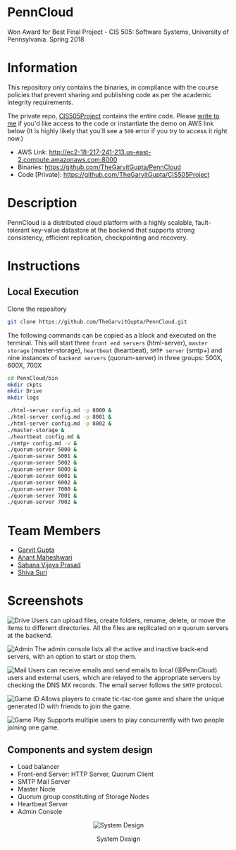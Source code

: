 # PennCloud

Won Award for Best Final Project - CIS 505: Software Systems, University of Pennsylvania. Spring 2018

# Information

This repository only contains the binaries, in compliance with the course policies that prevent sharing and publishing code as per the academic integrity requirements.

The private repo, [CIS505Project](https://github.com/TheGarvitGupta/CIS505Project) contains the entire code. Please [write to me](mailto:garvit@cis.upenn.edu) if you'd like access to the code or instantiate the demo on AWS link below (It is highly likely that you'll see a `500` error if you try to access it right now.)


* AWS Link: http://ec2-18-217-241-213.us-east-2.compute.amazonaws.com:8000
* Binaries: https://github.com/TheGarvitGupta/PennCloud
* Code [Private]: https://github.com/TheGarvitGupta/CIS505Project

# Description

PennCloud is a distributed cloud platform with a highly scalable, fault-tolerant key-value datastore at the backend that supports strong consistency, efficient replication, checkpointing and recovery.

# Instructions

## Local Execution

Clone the repository
```sh
git clone https://github.com/TheGarvitGupta/PennCloud.git
```

The following commands can be copied as a block and executed on the terminal. This will start three `front end servers` (html-server), `master storage` (master-storage), `heartbeat` (heartbeat), `SMTP server` (smtp+) and nine instances of `backend servers` (quorum-server) in three groups: 500X, 600X, 700X

```sh
cd PennCloud/bin
mkdir ckpts
mkdir Drive
mkdir logs

./html-server config.md -p 8000 &
./html-server config.md -p 8001 &
./html-server config.md -p 8002 &
./master-storage &
./heartbeat config.md &
./smtp+ config.md -v &
./quorum-server 5000 &
./quorum-server 5001 &
./quorum-server 5002 &
./quorum-server 6000 &
./quorum-server 6001 &
./quorum-server 6002 &
./quorum-server 7000 &
./quorum-server 7001 &
./quorum-server 7002 &
```

# Team Members
* [Garvit Gupta](https://www.linkedin.com/in/garvitgupta)
* [Anant Maheshwari](https://github.com/anantm95)
* [Sahana Vijaya Prasad](https://www.linkedin.com/in/sahana-vijaya-prasad)
* [Shiva Suri](https://github.com/shivasuri)

# Screenshots

![Drive](https://github.com/TheGarvitGupta/PennCloud/blob/master/Images/Screen%20Shot%202018-06-17%20at%204.38.26%20PM.png "Drive")
Users can upload files, create folders, rename, delete, or move the items to different directories. All the files are replicated on `W` quorum servers at the backend.

![Admin](https://github.com/TheGarvitGupta/PennCloud/blob/master/Images/Screen%20Shot%202018-06-17%20at%204.34.34%20PM.png "Admin")
The admin console lists all the active and inactive back-end servers, with an option to start or stop them.

![Mail](https://github.com/TheGarvitGupta/PennCloud/blob/master/Images/Screen%20Shot%202018-06-17%20at%204.35.09%20PM.png "Mail")
Users can receive emails and send emails to local (@PennCloud) users and external users, which are relayed to the appropriate servers by checking the DNS MX records. The email server follows the `SMTP` protocol.

![Game ID](https://github.com/TheGarvitGupta/PennCloud/blob/master/Images/Screen%20Shot%202018-06-17%20at%204.35.22%20PM.png "Game ID")
Allows players to create tic-tac-toe game and share the unique generated ID with friends to join the game.

![Game Play](https://github.com/TheGarvitGupta/PennCloud/blob/master/Images/Screen%20Shot%202018-06-17%20at%204.36.49%20PM.png "Game Play")
Supports multiple users to play concurrently with two people joining one game.

## Components and system design

* Load balancer
* Front-end Server: HTTP Server, Quorum Client
* SMTP Mail Server
* Master Node
* Quorum group constituting of Storage Nodes
* Heartbeat Server
* Admin Console

<p align="center">
  <img src="https://github.com/TheGarvitGupta/PennCloud/blob/master/Images/Untitled-1.png" alt="System Design"/>
  <p align="center">System Design</p>
</p>
